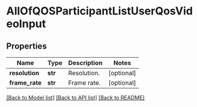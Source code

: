 # AllOfQOSParticipantListUserQosVideoInput

## Properties
Name | Type | Description | Notes
------------ | ------------- | ------------- | -------------
**resolution** | **str** | Resolution. | [optional] 
**frame_rate** | **str** | Frame rate. | [optional] 

[[Back to Model list]](../README.md#documentation-for-models) [[Back to API list]](../README.md#documentation-for-api-endpoints) [[Back to README]](../README.md)

